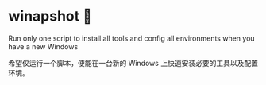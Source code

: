 # winapshot :construction:
Run only one script to install all tools and config all environments when you have a new Windows

希望仅运行一个脚本，便能在一台新的 Windows 上快速安装必要的工具以及配置环境。
